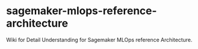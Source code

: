 # sagemaker-mlops-reference-architecture

Wiki for Detail Understanding for Sagemaker MLOps reference Architecture.

